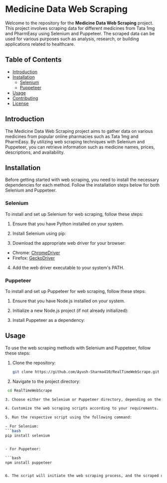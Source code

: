 # Medicine Data Web Scraping

Welcome to the repository for the **Medicine Data Web Scraping** project. This project involves scraping data for different medicines from Tata 1mg and PharmEasy using Selenium and Puppeteer. The scraped data can be used for various purposes such as analysis, research, or building applications related to healthcare.

## Table of Contents

- [Introduction](#introduction)
- [Installation](#installation)
  - [Selenium](#selenium)
  - [Puppeteer](#puppeteer)
- [Usage](#usage)
- [Contributing](#contributing)
- [License](#license)

## Introduction

The Medicine Data Web Scraping project aims to gather data on various medicines from popular online pharmacies such as Tata 1mg and PharmEasy. By utilizing web scraping techniques with Selenium and Puppeteer, you can retrieve information such as medicine names, prices, descriptions, and availability.

## Installation

Before getting started with web scraping, you need to install the necessary dependencies for each method. Follow the installation steps below for both Selenium and Puppeteer.

### Selenium

To install and set up Selenium for web scraping, follow these steps:

1. Ensure that you have Python installed on your system.

2. Install Selenium using pip:

3. Download the appropriate web driver for your browser:
- Chrome: [ChromeDriver](https://sites.google.com/a/chromium.org/chromedriver/downloads)
- Firefox: [GeckoDriver](https://github.com/mozilla/geckodriver/releases)

4. Add the web driver executable to your system's PATH.

### Puppeteer

To install and set up Puppeteer for web scraping, follow these steps:

1. Ensure that you have Node.js installed on your system.

2. Initialize a new Node.js project (if not already initialized):

3. Install Puppeteer as a dependency:

## Usage

To use the web scraping methods with Selenium and Puppeteer, follow these steps:

1. Clone the repository:
   ```bash
   git clone https://github.com/Ayush-Sharma410/RealTimeWebScrape.git

2. Navigate to the project directory:
  ```bash
   cd RealTimeWebScrape

3. Choose either the Selenium or Puppeteer directory, depending on the method you want to use.

4. Customize the web scraping scripts according to your requirements.

5. Run the respective script using the following command:

- For Selenium:
  ```bash
  pip install selenium
  

- For Puppeteer:

  ```bash
  npm install puppeteer
 

6. The script will initiate the web scraping process, and the scraped data will be saved or displayed as per the script implementation.






